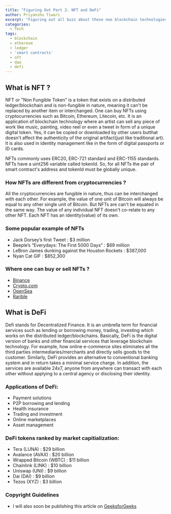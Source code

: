 ```yaml
---
title: "Figuring Out Part 2: NFT and DeFi"
author: Priyanshu Tiwari
excerpt: "Figuring out all buzz about these neo blockchain technologies. Evaluating their present and future(if they have one)."
categories:
  - Tech
tags:
  - blockchain
  - ethereum
  - ledger
  - 'smart contracts'
  - nft
  - dao
  - defi
---
```


## What is NFT ?

NFT or "Non Fungible Token" is a token that exists on a distributed ledger/blockchain and is non-fungible in nature, meaning it can't be replaced by another item or interchanged. One can buy NFTs using cryptocurrencies such as Bitcoin, Ethereum, Litecoin, etc. It is an application of blockchain technology where an artist can sell any piece of work like music, painting, video reel or even a tweet in form of a unique digital token. Yes, it can be copied or downloaded by other users butthat doesn't affect the authenticity of the original artifact(just like traditional art). It is also used in identity management like in the form of digital passports or ID cards. 

NFTs commonly uses ERC20,  ERC-721 standard  and ERC-1155 standards. NFTs have a uint256 variable called tokenId. So, for all NFTs the pair of smart contract's address and tokenId must be globally unique.

### How NFTs are different from cryptocurrencies ?

All the cryptocurrencies are fungible in nature, thus can be interchanged with each other. For example, the value of one unit of Bitcoin will always be equal to any other single unit of Bitcoin. But NFTs are can't be equated in the same way. The value of any individual NFT doesn't co-relate to any other NFT. Each NFT has an identity(value) of its own.

### Some popular example of NFTs

* Jack Dorsey’s first Tweet :  $3 million
* Beeple’s “Everydays: The First 5000 Days” : $69 million
* LeBron James dunking against the Houston Rockets : $387,000
* Nyan Cat GIF : $852,300

### Where one can buy or sell NFTs ?

* [Binance](https://www.binance.com/en/nft/marketplace)
* [Crypto.com](https://crypto.com/nft/marketplace)
* [OpenSea](https://opensea.io/)
* [Rarible](https://rarible.com/)

## What is DeFi

Defi stands for Decentralized Finance. It is an umbrella term for financial services such as lending or borrowing money, trading, investing which works on the distributed ledger/blockchains. Basically, DeFi is the digital version of banks and other financial services that leverage blockchain technology. For example, how online e-commerce sites eliminates all the third parties intermediaries/merchants and directly sells goods to the customer. Similarly, DeFi provides an alternative to conventional banking system and in return takes a minimal service charge. In addition, the services are available 24x7, anyone from anywhere can transact with each other without applying to a central agency or disclosing their identity.

### Applications of DeFi:

* Payment solutions
* P2P borrowing and lending
* Health insurance
* Trading and investment
* Online marketplaces
* Asset management

###  DeFi tokens ranked by  market capitialization:

* Tera (LUNA) : $29 billion
* Avalance (AVAX) :  $20 billion
* Wrapped Bitcoin (WBTC) : $11 billion
* Chainlink (LINK) : $10 billion
* Uniswap (UNI) : $9 billion
* Dai (DAI) : $9 billion
* Tezos (XYZ) : $3 billion

### Copyright Guidelines
* I will also soon be publishing this article on [GeeksforGeeks](https://www.geeksforgeeks.org/)